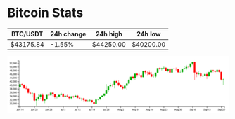 # Bitcoin Stats

BTC/USDT|24h change|24h high|24h low|
|---|---|---|---|
|$43175.84|-1.55%|$44250.00|$40200.00|

<img src="./chart.svg">
